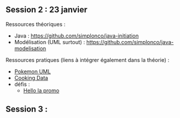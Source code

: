 ## Session 2 : 23 janvier

Ressources théoriques : 
* Java : https://github.com/simplonco/java-initiation
* Modélisation (UML surtout) : https://github.com/simplonco/java-modelisation

Ressources pratiques (liens à intégrer également dans la théorie)  :
* [Pokemon UML](https://github.com/simplonco/catch-them-all)
* [Cooking Data](https://github.com/simplonco/java-cooking-data)
* défis :
  * [Hello la promo](https://github.com/simplonco/HelloLaPromo)



## Session 3 : 
